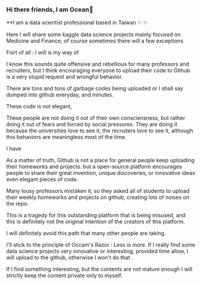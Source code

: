 ### Hi there friends, I am Ocean👋
**I am a data scientist professional based in Taiwan ✨ ✨ 

Here I will share some kaggle data science projects mainly focused on Medicine and Finance, of course sometimes there will a few exceptions

Fisrt of all : I will
is my way of 

I know this sounds quite offensive and rebellious for many professors and recruiters,
but I think encouraging everyone to upload their code to Github is a very stupid request and wrongful behavior.

There are tons and tons of garbage codes being uploaded or I shall say dumped into github everyday, and minutes.

These code is not elegant, 

These people are not doing it out of their own consciensness, but rather doing it out of fears and forced by social pressures.
They are doing it because the universities love to see it, the recruiters love to see it, although this behaviors are meaningless most of the time.

I have 

As a matter of truth, Github is not a place for general people keep uploading their homeworks and projects.
but a open-source platform encourages people to share their great invention, unique discoveries, or innovative ideas even elegant pieces of code.

Many lousy professors mistaken it, so they asked all of students to upload their weekly homeworks and projects on github, creating lots of noises on the repo.

This is a tragedy for this outstanding platform that is being misused, and this is definitely not the original intention of the creators of this platform.


I will definitely avoid this path that many other people are taking.

I'll stick to the principle of Occam's Razor : Less is more.
If I really find some data science projects very innovative or interesting, provided time allow, I will upload to the github, otherwise I won't do that .

If I find something interesting, but the contents are not mature enough
I will strictly keep the content private only to myself.

<!--
Here are some ideas to get you started:

- 🔭 I’m currently working on ...
- 🌱 I’m currently learning ...
- 👯 I’m looking to collaborate on ...
- 🤔 I’m looking for help with ...
- 💬 Ask me about ...
- 📫 How to reach me: ...
- 😄 Pronouns: ...
- ⚡ Fun fact: ...
-->
